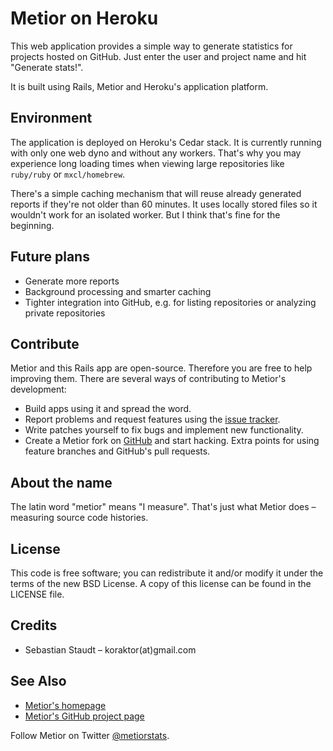 Metior on Heroku
================

This web application provides a simple way to generate statistics for projects
hosted on GitHub. Just enter the user and project name and hit "Generate
stats!".

It is built using Rails, Metior and Heroku's application platform.

## Environment

The application is deployed on Heroku's Cedar stack. It is currently running
with only one web dyno and without any workers. That's why you may experience
long loading times when viewing large repositories like `ruby/ruby` or
`mxcl/homebrew`.

There's a simple caching mechanism that will reuse already generated reports if
they're not older than 60 minutes. It uses locally stored files so it wouldn't
work for an isolated worker. But I think that's fine for the beginning.

## Future plans

* Generate more reports
* Background processing and smarter caching
* Tighter integration into GitHub, e.g. for listing repositories or analyzing
  private repositories

## Contribute

Metior and this Rails app are open-source. Therefore you are free to help
improving them. There are several ways of contributing to Metior's development:

* Build apps using it and spread the word.
* Report problems and request features using the [issue tracker][2].
* Write patches yourself to fix bugs and implement new functionality.
* Create a Metior fork on [GitHub][1] and start hacking. Extra points for using
  feature branches and GitHub's pull requests.

## About the name

The latin word "metior" means "I measure". That's just what Metior does –
measuring source code histories.

## License

This code is free software; you can redistribute it and/or modify it under the
terms of the new BSD License. A copy of this license can be found in the
LICENSE file.

## Credits

* Sebastian Staudt – koraktor(at)gmail.com

## See Also

* [Metior's homepage][1]
* [Metior's GitHub project page][2]

Follow Metior on Twitter [@metiorstats](http://twitter.com/metiorstats).

 [1]: http://koraktor.de/metior
 [2]: http://github.com/koraktor/metior
